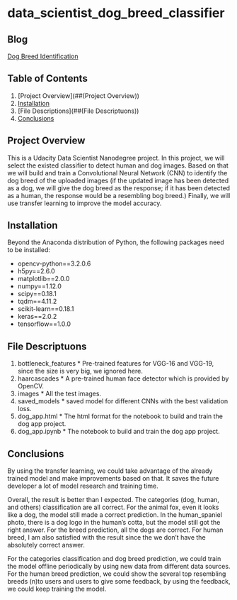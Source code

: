 # data_scientist_dog_breed_classifier

## Blog 
[Dog Breed Identification](https://moonlight43.home.blog/dog-breed-identification/)

## Table of Contents

  1. [Project Overview](##(Project Overview))
  2. [Installation](##Installation)
  3. [File Descriptions](##(File Descriptuons))
  4. [Conclusions](##Conclusions)

## Project Overview
This is a Udacity Data Scientist Nanodegree project. In this project, we will select the existed classifier to detect human and dog images. Based on that we will build and train a Convolutional Neural Network (CNN) to identify the dog breed of the uploaded images (if the updated image has been detected as a dog, we will give the dog breed as the response; if it has been detected as a human, the response would be a resembling bog breed.) Finally, we will use transfer learning to improve the model accuracy.

## Installation

Beyond the Anaconda distribution of Python, the following packages need to be installed:

  * opencv-python==3.2.0.6
  * h5py==2.6.0
  * matplotlib==2.0.0
  * numpy==1.12.0
  * scipy==0.18.1
  * tqdm==4.11.2
  * scikit-learn==0.18.1
  * keras==2.0.2
  * tensorflow==1.0.0

## File Descriptuons
  1. bottleneck_features
    * Pre-trained features for VGG-16 and VGG-19, since the size is very big, we ignored here.
  2. haarcascades
    * A pre-trained human face detector which is provided by OpenCV.
  3. images
    * All the test images.
  4. saved_models
    * saved model for different CNNs with the best validation loss.
  5. dog_app.html
    * The html format for the notebook to build and train the dog app project.
  6. dog_app.ipynb
    * The notebook to build and train the dog app project.

## Conclusions
By using the transfer learning, we could take advantage of the already trained model and make improvements based on that. It saves the future developer a lot of model research and training time.

Overall, the result is better than I expected. The categories (dog, human, and others) classification are all correct. For the animal fox, even it looks like a dog, the model still made a correct prediction. In the human_spaniel photo, there is a dog logo in the human’s cotta, but the model still got the right answer. For the breed prediction, all the dogs are correct. For human breed, I am also satisfied with the result since the we don’t have the absolutely correct answer.

For the categories classification and dog breed prediction, we could train the model offline periodically by using new data from different data sources. For the human breed prediction, we could show the several top resembling breeds (n)to users and users to give some feedback, by using the feedback, we could keep training the model.
